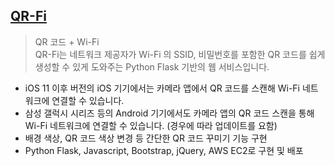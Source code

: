 ## [QR-Fi](http://3.35.218.204:5000)
>QR 코드 + Wi-Fi  
QR-Fi는 네트워크 제공자가 Wi-Fi 의 SSID, 비밀번호를 포함한 QR 코드를 쉽게 생성할 수 있게 도와주는 Python Flask 기반의 웹 서비스입니다.  
- iOS 11 이후 버전의 iOS 기기에서는 카메라 앱에서 QR 코드를 스캔해 Wi-Fi 네트워크에 연결할 수 있습니다.
- 삼성 갤럭시 시리즈 등의 Android 기기에서도 카메라 앱의 QR 코드 스캔을 통해 Wi-Fi 네트워크에 연결할 수 있습니다. (경우에 따라 업데이트를 요함)
- 배경 색상, QR 코드 색상 변경 등 간단한 QR 코드 꾸미기 기능 구현
- Python Flask, Javascript, Bootstrap, jQuery, AWS EC2로 구현 및 배포
